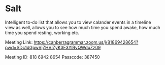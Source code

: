 # Salt
 Intelligent to-do list that allows you to view calander events in a timeline view as well, allows you to see how much time you spend awake, how much time you   spend resting, working etc.

 Meeting Link: 
 https://canberragrammar.zoom.us/j/81869428654?pwd=SDc1dGpwVjZHVlZyK3E3YlRvQWduZz09

 Meeting ID: 818 6942 8654
 Passcode: 387450

